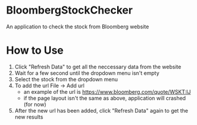 # BloombergStockChecker
An application to check the stock from Bloomberg website

# How to Use
1. Click "Refresh Data" to get all the neccessary data from the website
2. Wait for a few second until the dropdown menu isn't empty
3. Select the stock from the dropdown menu
4. To add the url File -> Add url
   - an example of the url is https://www.bloomberg.com/quote/WSKT:IJ
   - if the page layout isn't the same as above, application will crashed (for now)
5. After the new url has been added, click "Refresh Data" again to get the new results


